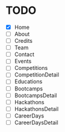# TODO

- [X] Home
- [ ] About
- [ ] Credits
- [ ] Team
- [ ] Contact
- [ ] Events
- [ ] Competitions
- [ ] CompetitionDetail
- [ ] Educations
- [ ] Bootcamps
- [ ] BootcampsDetail
- [ ] Hackathons
- [ ] HackathonsDetail
- [ ] CareerDays
- [ ] CareerDaysDetail
